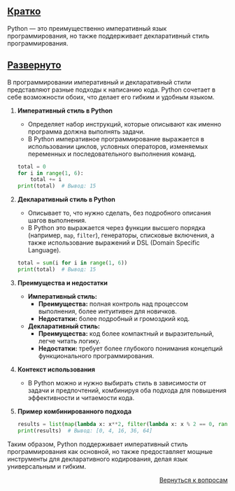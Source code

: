 ## <u>Кратко</u>

Python — это преимущественно императивный язык программирования, но также поддерживает декларативный стиль
программирования.

## <u>Развернуто</u>

В программировании императивный и декларативный стили представляют разные подходы к написанию кода. Python сочетает в
себе возможности обоих, что делает его гибким и удобным языком.

1. **Императивный стиль в Python**
    - Определяет набор инструкций, которые описывают как именно программа должна выполнять задачи.
    - В Python императивное программирование выражается в использовании циклов, условных операторов, изменяемых
      переменных и последовательного выполнения команд.
    ```python
    total = 0
    for i in range(1, 6):
        total += i
    print(total)  # Вывод: 15
    ```

2. **Декларативный стиль в Python**
    - Описывает то, что нужно сделать, без подробного описания шагов выполнения.
    - В Python это выражается через функции высшего порядка (например, `map`, `filter`), генераторы, списковые
      включения, а также использование выражений и DSL (Domain Specific Language).
    ```python
    total = sum(i for i in range(1, 6))
    print(total)  # Вывод: 15
    ```

3. **Преимущества и недостатки**
    - **Императивный стиль:**
        - **Преимущества:** полная контроль над процессом выполнения, более интуитивен для новичков.
        - **Недостатки:** более подробный и громоздкий код.
    - **Декларативный стиль:**
        - **Преимущества:** код более компактный и выразительный, легче читать логику.
        - **Недостатки:** требует более глубокого понимания концепций функционального программирования.

4. **Контекст использования**
    - В Python можно и нужно выбирать стиль в зависимости от задачи и предпочтений, комбинируя оба подхода для повышения
      эффективности и читаемости кода.

5. **Пример комбинированного подхода**
    ```python
    results = list(map(lambda x: x**2, filter(lambda x: x % 2 == 0, range(10))))
    print(results)  # Вывод: [0, 4, 16, 36, 64]
    ```

Таким образом, Python поддерживает императивный стиль программирования как основной, но также предоставляет мощные
инструменты для декларативного кодирования, делая язык универсальным и гибким.

<div align="right">

[Вернуться к вопросам](../Вопросы.md)

</div>
